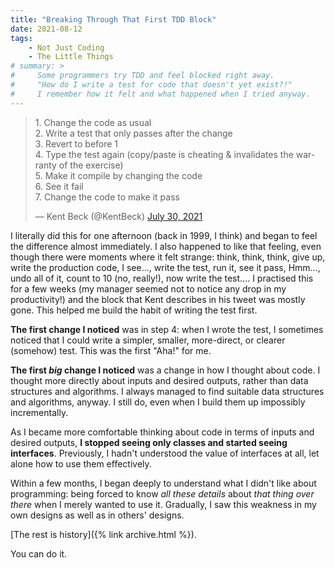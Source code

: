 ```yaml
---
title: "Breaking Through That First TDD Block"
date: 2021-08-12
tags:
    - Not Just Coding
    - The Little Things
# summary: >
#     Some programmers try TDD and feel blocked right away.
#     "How do I write a test for code that doesn't yet exist?!"
#     I remember how it felt and what happened when I tried anyway.
---
```


<blockquote class="twitter-tweet"><p lang="en" dir="ltr">1. Change the code as usual<br>2. Write a test that only passes after the change<br>3. Revert to before 1<br>4. Type the test again (copy/paste is cheating &amp; invalidates the warranty of the exercise)<br>5. Make it compile by changing the code<br>6. See it fail<br>7. Change the code to make it pass</p>&mdash; Kent Beck (@KentBeck) <a href="https://twitter.com/KentBeck/status/1421257650113634304?ref_src=twsrc%5Etfw">July 30, 2021</a></blockquote> <script async src="https://platform.twitter.com/widgets.js" charset="utf-8"></script> 

I literally did this for one afternoon (back in 1999, I think) and began to feel the difference almost immediately. I also happened to like that feeling, even though there were moments where it felt strange: think, think, think, give up, write the production code, I see..., write the test, run it, see it pass, Hmm..., undo all of it, count to 10 (no, really!), now write the test.... I practised this for a few weeks (my manager seemed not to notice any drop in my productivity!) and the block that Kent describes in his tweet was mostly gone. This helped me build the habit of writing the test first.

**The first change I noticed** was in step 4: when I wrote the test, I sometimes noticed that I could write a simpler, smaller, more-direct, or clearer (somehow) test. This was the first "Aha!" for me.

**The first _big_ change I noticed** was a change in how I thought about code. I thought more directly about inputs and desired outputs, rather than data structures and algorithms. I always managed to find suitable data structures and algorithms, anyway. I still do, even when I build them up impossibly incrementally.

As I became more comfortable thinking about code in terms of inputs and desired outputs, **I stopped seeing only classes and started seeing interfaces**. Previously, I hadn't understood the value of interfaces at all, let alone how to use them effectively.

Within a few months, I began deeply to understand what I didn't like about programming: being forced to know _all these details_ about _that thing over there_ when I merely wanted to use it. Gradually, I saw this weakness in my own designs as well as in others' designs.

[The rest is history]({% link archive.html %}).

You can do it.
